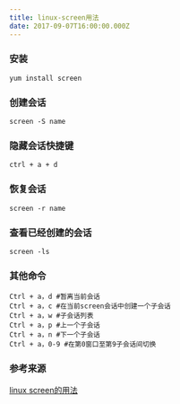 ```yaml
---
title: linux-screen用法
date: 2017-09-07T16:00:00.000Z
---
```


### 安装

```
yum install screen
```

### 创建会话

```
screen -S name
```

### 隐藏会话快捷键

```
ctrl + a + d
```

### 恢复会话

```
screen -r name
```

### 查看已经创建的会话

```
screen -ls
```

### 其他命令

```
Ctrl + a，d #暂离当前会话
Ctrl + a，c #在当前screen会话中创建一个子会话
Ctrl + a，w #子会话列表
Ctrl + a，p #上一个子会话
Ctrl + a，n #下一个子会话
Ctrl + a，0-9 #在第0窗口至第9子会话间切换
```

### 参考来源

[linux screen的用法](http://www.jianshu.com/p/e91746ef4058)